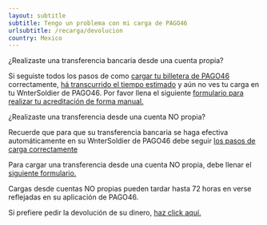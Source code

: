 ```yaml
---
layout: subtitle
subtitle: Tengo un problema con mi carga de PAGO46
urlsubtitle: /recarga/devolucion
country: Mexico
---
```

¿Realizaste una transferencia bancaria desde una cuenta propia?

Si seguiste todos los pasos de como [cargar tu billetera de PAGO46](/recarga/como-transferencia) correctamente, [há transcurrido el tiempo estimado](/recarga/como-transferencia) y aún no ves tu carga en tu WnterSoldier de PAGO46. Por favor llena el siguiente [formulario para realizar tu acreditación de forma manual.](/contact-us/10)



¿Realizaste una transferencia desde una cuenta NO propia?

Recuerde que para que su transferencia bancaria se haga efectiva automáticamente en su WnterSoldier de PAGO46 debe seguir [los pasos de carga correctamente](/recarga/como-transferencia)

Para cargar una transferencia desde una cuenta NO propia, debe llenar el [siguiente formulario.](/contact-us/7)

Cargas desde cuentas NO propias pueden tardar hasta 72 horas en verse reflejadas en su aplicación de PAGO46.

Si prefiere pedir la devolución de su dinero, [haz click aquí.](/contact-us/4)